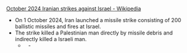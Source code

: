 [October 2024 Iranian strikes against Israel - Wikipedia](https://en.wikipedia.org/wiki/October_2024_Iranian_strikes_against_Israel)

- On 1 October 2024, Iran launched a missile strike consisting of 200 ballistic missiles and fires at Israel.
- The strike killed a Palestinian man directly by missile debris and indirectly killed a Israeli man.
	- ` ` - 
